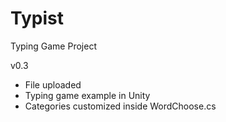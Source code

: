 # Typist
Typing Game Project

v0.3
- File uploaded
- Typing game example in Unity
- Categories customized inside WordChoose.cs
